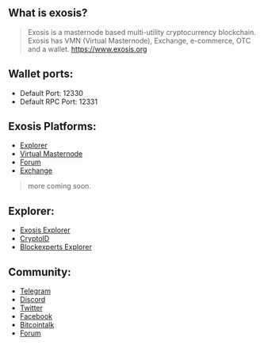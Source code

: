 ## What is exosis?
> Exosis is a masternode based multi-utility cryptocurrency blockchain. Exosis has VMN (Virtual Masternode), Exchange, e-commerce, OTC and a wallet.
https://www.exosis.org

## Wallet ports:
- Default Port: 12330
- Default RPC Port: 12331

## Exosis Platforms:
- [Explorer](https://www.exosis.io/)
- [Virtual Masternode](https://www.exosis.live/)
- [Forum](https://forum.exosis.org/)
- [Exchange](https://www.exosis.exchange/)
> more coming soon.

## Explorer:
- [Exosis Explorer](https://www.exosis.io/)
- [CryptoID](https://chainz.cryptoid.info/exo/)
- [Blockexperts Explorer](https://www.blockexperts.com/exo)

## Community:
- [Telegram](https://t.me/exosis)
- [Discord](https://discordapp.com/invite/YEkbtGu)
- [Twitter](https://twitter.com/Exosiscrypto)
- [Facebook](https://www.facebook.com/exosiscrypto)
- [Bitcointalk](https://bitcointalk.org/index.php?topic=5040959)
- [Forum](https://forum.exosis.org/)
